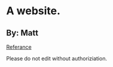 # A website.
## By: Matt
<a href="https://lmao.tf/"> Referance </a>
<p> Please do not edit without authoriziation. </p>
